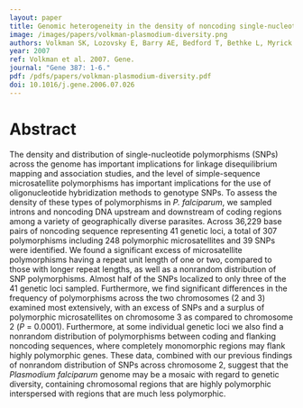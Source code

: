 ```yaml
---
layout: paper
title: Genomic heterogeneity in the density of noncoding single-nucleotide and microsatellite polymorphisms in Plasmodium falciparum
image: /images/papers/volkman-plasmodium-diversity.png
authors: Volkman SK, Lozovsky E, Barry AE, Bedford T, Bethke L, Myrick A, Day KP, Hartl DL, Wirth DF, Sawyer SA.
year: 2007
ref: Volkman et al. 2007. Gene.
journal: "Gene 387: 1-6."
pdf: /pdfs/papers/volkman-plasmodium-diversity.pdf
doi: 10.1016/j.gene.2006.07.026 
---
```


# Abstract

The density and distribution of single-nucleotide polymorphisms (SNPs) across the genome has important implications for linkage disequilibrium mapping and association studies, and the level of simple-sequence microsatellite polymorphisms has important implications for the use of oligonucleotide hybridization methods to genotype SNPs. To assess the density of these types of polymorphisms in *P. falciparum*, we sampled introns and noncoding DNA upstream and downstream of coding regions among a variety of geographically diverse parasites. Across 36,229 base pairs of noncoding sequence representing 41 genetic loci, a total of 307 polymorphisms including 248 polymorphic microsatellites and 39 SNPs were identified. We found a significant excess of microsatellite polymorphisms having a repeat unit length of one or two, compared to those with longer repeat lengths, as well as a nonrandom distribution of SNP polymorphisms. Almost half of the SNPs localized to only three of the 41 genetic loci sampled. Furthermore, we find significant differences in the frequency of polymorphisms across the two chromosomes (2 and 3) examined most extensively, with an excess of SNPs and a surplus of polymorphic microsatellites on chromosome 3 as compared to chromosome 2 (*P* = 0.0001). Furthermore, at some individual genetic loci we also find a nonrandom distribution of polymorphisms between coding and flanking noncoding sequences, where completely monomorphic regions may flank highly polymorphic genes. These data, combined with our previous findings of nonrandom distribution of SNPs across chromosome 2, suggest that the *Plasmodium falciparum* genome may be a mosaic with regard to genetic diversity, containing chromosomal regions that are highly polymorphic interspersed with regions that are much less polymorphic.